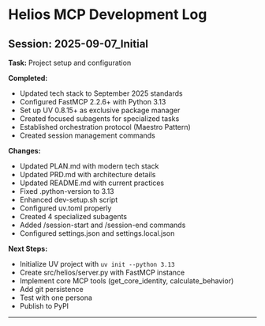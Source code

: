 # Helios MCP Development Log

## Session: 2025-09-07_Initial

**Task:** Project setup and configuration

**Completed:**
- Updated tech stack to September 2025 standards
- Configured FastMCP 2.2.6+ with Python 3.13
- Set up UV 0.8.15+ as exclusive package manager
- Created focused subagents for specialized tasks
- Established orchestration protocol (Maestro Pattern)
- Created session management commands

**Changes:**
- Updated PLAN.md with modern tech stack
- Updated PRD.md with architecture details
- Updated README.md with current practices
- Fixed .python-version to 3.13
- Enhanced dev-setup.sh script
- Configured uv.toml properly
- Created 4 specialized subagents
- Added /session-start and /session-end commands
- Configured settings.json and settings.local.json

**Next Steps:**
- Initialize UV project with `uv init --python 3.13`
- Create src/helios/server.py with FastMCP instance
- Implement core MCP tools (get_core_identity, calculate_behavior)
- Add git persistence
- Test with one persona
- Publish to PyPI

---
